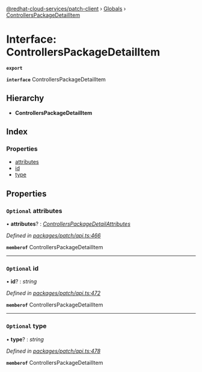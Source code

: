 [@redhat-cloud-services/patch-client](../README.md) › [Globals](../globals.md) › [ControllersPackageDetailItem](controllerspackagedetailitem.md)

# Interface: ControllersPackageDetailItem

**`export`** 

**`interface`** ControllersPackageDetailItem

## Hierarchy

* **ControllersPackageDetailItem**

## Index

### Properties

* [attributes](controllerspackagedetailitem.md#optional-attributes)
* [id](controllerspackagedetailitem.md#optional-id)
* [type](controllerspackagedetailitem.md#optional-type)

## Properties

### `Optional` attributes

• **attributes**? : *[ControllersPackageDetailAttributes](controllerspackagedetailattributes.md)*

*Defined in [packages/patch/api.ts:466](https://github.com/RedHatInsights/javascript-clients/blob/c21a0a5/packages/patch/api.ts#L466)*

**`memberof`** ControllersPackageDetailItem

___

### `Optional` id

• **id**? : *string*

*Defined in [packages/patch/api.ts:472](https://github.com/RedHatInsights/javascript-clients/blob/c21a0a5/packages/patch/api.ts#L472)*

**`memberof`** ControllersPackageDetailItem

___

### `Optional` type

• **type**? : *string*

*Defined in [packages/patch/api.ts:478](https://github.com/RedHatInsights/javascript-clients/blob/c21a0a5/packages/patch/api.ts#L478)*

**`memberof`** ControllersPackageDetailItem
